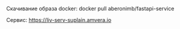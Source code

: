 Скачивание образа docker: docker pull aberonimb/fastapi-service

Сервис: https://liv-serv-suplain.amvera.io
